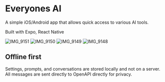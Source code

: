 # Everyones AI

A simple iOS/Android app that allows quick access to various AI tools.

Built with Expo, React Native


![IMG_9151](https://user-images.githubusercontent.com/79599/227805541-af217919-f3cb-47fc-87e3-06ec63bbd3ef.PNG)
![IMG_9150](https://user-images.githubusercontent.com/79599/227805543-97242d47-9d12-473a-9de9-cdcf620f3324.PNG)
![IMG_9149](https://user-images.githubusercontent.com/79599/227805544-49e2abd9-94a8-4f3b-92ca-142e3a3624fa.PNG)
![IMG_9148](https://user-images.githubusercontent.com/79599/227805547-98823046-a56a-46d8-ace3-50ca6ae8f0eb.PNG)

## Offline first

Settings, prompts, and conversations are stored locally and not on a server.
All messages are sent directly to OpenAPI directly for privacy.
